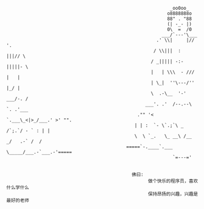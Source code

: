                                                                 _oo0oo_
                                                               o8888888o
                                                               88" . "88
                                                               (| -_- |)
                                                               0\  =  /0
                                                             ___/`---'\___
                                                           .' \\|     |// '.
                                                          / \\|||  :  |||// \
                                                         / _||||| -:- |||||- \
                                                         |   | \\\  - /// |   |
                                                         | \_|  ''\---/''  |_/ |
                                                         \  .-\__  '-'  ___/-. /
                                                       ___'. .'  /--.--\  `. .'___
                                                    ."" '<  `.___\_<|>_/___.' >' "".
                                                   | | :  `- \`.;`\ _ /`;.`/ - ` : | |
                                                   \  \ `_.   \_ __\ /__ _/   .-` /  /
                                                =====`-.____`.___ \_____/___.-`___.-'=====
                                                                 `=---='


                                                  佛曰:  
                                                        做个快乐的程序员，喜欢什么学什么
                                                        保持昂扬的兴趣，兴趣是最好的老师


